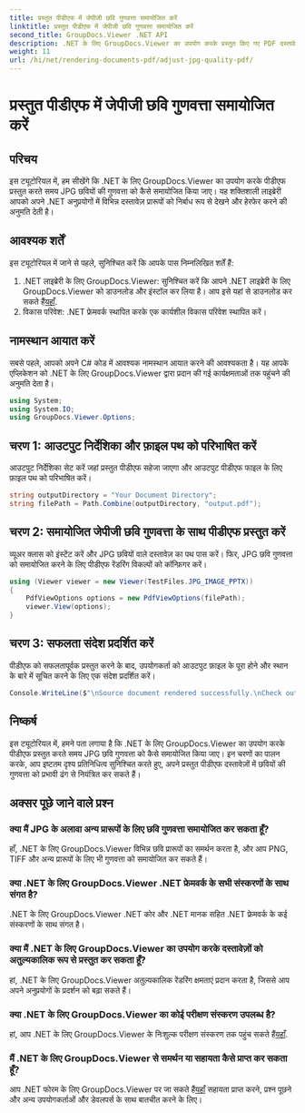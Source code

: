 ```yaml
---
title: प्रस्तुत पीडीएफ में जेपीजी छवि गुणवत्ता समायोजित करें
linktitle: प्रस्तुत पीडीएफ में जेपीजी छवि गुणवत्ता समायोजित करें
second_title: GroupDocs.Viewer .NET API
description: .NET के लिए GroupDocs.Viewer का उपयोग करके प्रस्तुत किए गए PDF दस्तावेज़ों में JPG छवि गुणवत्ता को समायोजित करना सीखें। अपने दस्तावेज़ देखने के अनुभव को बेहतर बनाएँ।
weight: 11
url: /hi/net/rendering-documents-pdf/adjust-jpg-quality-pdf/
---
```


# प्रस्तुत पीडीएफ में जेपीजी छवि गुणवत्ता समायोजित करें

## परिचय
इस ट्यूटोरियल में, हम सीखेंगे कि .NET के लिए GroupDocs.Viewer का उपयोग करके पीडीएफ प्रस्तुत करते समय JPG छवियों की गुणवत्ता को कैसे समायोजित किया जाए। यह शक्तिशाली लाइब्रेरी आपको अपने .NET अनुप्रयोगों में विभिन्न दस्तावेज़ प्रारूपों को निर्बाध रूप से देखने और हेरफेर करने की अनुमति देती है।
## आवश्यक शर्तें
इस ट्यूटोरियल में जाने से पहले, सुनिश्चित करें कि आपके पास निम्नलिखित शर्तें हैं:
1.  .NET लाइब्रेरी के लिए GroupDocs.Viewer: सुनिश्चित करें कि आपने .NET लाइब्रेरी के लिए GroupDocs.Viewer को डाउनलोड और इंस्टॉल कर लिया है। आप इसे यहां से डाउनलोड कर सकते हैं[यहाँ](https://releases.groupdocs.com/viewer/net/).
2. विकास परिवेश: .NET फ्रेमवर्क स्थापित करके एक कार्यशील विकास परिवेश स्थापित करें।

## नामस्थान आयात करें
सबसे पहले, आपको अपने C# कोड में आवश्यक नामस्थान आयात करने की आवश्यकता है। यह आपके एप्लिकेशन को .NET के लिए GroupDocs.Viewer द्वारा प्रदान की गई कार्यक्षमताओं तक पहुंचने की अनुमति देता है।
```csharp
using System;
using System.IO;
using GroupDocs.Viewer.Options;
```
## चरण 1: आउटपुट निर्देशिका और फ़ाइल पथ को परिभाषित करें
आउटपुट निर्देशिका सेट करें जहां प्रस्तुत पीडीएफ सहेजा जाएगा और आउटपुट पीडीएफ फाइल के लिए फ़ाइल पथ को परिभाषित करें।
```csharp
string outputDirectory = "Your Document Directory";
string filePath = Path.Combine(outputDirectory, "output.pdf");
```
## चरण 2: समायोजित जेपीजी छवि गुणवत्ता के साथ पीडीएफ प्रस्तुत करें
व्यूअर क्लास को इंस्टेंट करें और JPG छवियों वाले दस्तावेज़ का पथ पास करें। फिर, JPG छवि गुणवत्ता को समायोजित करने के लिए पीडीएफ रेंडरिंग विकल्पों को कॉन्फ़िगर करें।
```csharp
using (Viewer viewer = new Viewer(TestFiles.JPG_IMAGE_PPTX))
{               
    PdfViewOptions options = new PdfViewOptions(filePath);
    viewer.View(options);
}
```
## चरण 3: सफलता संदेश प्रदर्शित करें
पीडीएफ को सफलतापूर्वक प्रस्तुत करने के बाद, उपयोगकर्ता को आउटपुट फ़ाइल के पूरा होने और स्थान के बारे में सूचित करने के लिए एक संदेश प्रदर्शित करें।
```csharp
Console.WriteLine($"\nSource document rendered successfully.\nCheck output in {outputDirectory}.");
```

## निष्कर्ष
इस ट्यूटोरियल में, हमने पता लगाया है कि .NET के लिए GroupDocs.Viewer का उपयोग करके पीडीएफ प्रस्तुत करते समय JPG छवि गुणवत्ता को कैसे समायोजित किया जाए। इन चरणों का पालन करके, आप इष्टतम दृश्य प्रतिनिधित्व सुनिश्चित करते हुए, अपने प्रस्तुत पीडीएफ दस्तावेज़ों में छवियों की गुणवत्ता को प्रभावी ढंग से नियंत्रित कर सकते हैं।
## अक्सर पूछे जाने वाले प्रश्न
### क्या मैं JPG के अलावा अन्य प्रारूपों के लिए छवि गुणवत्ता समायोजित कर सकता हूँ?
हाँ, .NET के लिए GroupDocs.Viewer विभिन्न छवि प्रारूपों का समर्थन करता है, और आप PNG, TIFF और अन्य प्रारूपों के लिए भी गुणवत्ता को समायोजित कर सकते हैं।
### क्या .NET के लिए GroupDocs.Viewer .NET फ्रेमवर्क के सभी संस्करणों के साथ संगत है?
.NET के लिए GroupDocs.Viewer .NET कोर और .NET मानक सहित .NET फ्रेमवर्क के कई संस्करणों के साथ संगत है।
### क्या मैं .NET के लिए GroupDocs.Viewer का उपयोग करके दस्तावेज़ों को अतुल्यकालिक रूप से प्रस्तुत कर सकता हूँ?
हां, .NET के लिए GroupDocs.Viewer अतुल्यकालिक रेंडरिंग क्षमताएं प्रदान करता है, जिससे आप अपने अनुप्रयोगों के प्रदर्शन को बढ़ा सकते हैं।
### क्या .NET के लिए GroupDocs.Viewer का कोई परीक्षण संस्करण उपलब्ध है?
 हां, आप .NET के लिए GroupDocs.Viewer के निःशुल्क परीक्षण संस्करण तक पहुंच सकते हैं[यहाँ](https://releases.groupdocs.com/).
### मैं .NET के लिए GroupDocs.Viewer से समर्थन या सहायता कैसे प्राप्त कर सकता हूँ?
 आप .NET फोरम के लिए GroupDocs.Viewer पर जा सकते हैं[यहाँ](https://forum.groupdocs.com/c/viewer/9) सहायता प्राप्त करने, प्रश्न पूछने और अन्य उपयोगकर्ताओं और डेवलपर्स के साथ बातचीत करने के लिए।